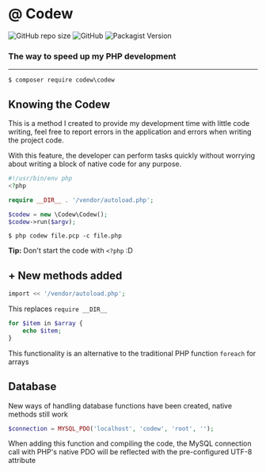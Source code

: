 # @ Codew

![GitHub repo size](https://img.shields.io/github/repo-size/ianpatricck/codew) ![GitHub](https://img.shields.io/github/license/ianpatricck/codew)
![Packagist Version](https://img.shields.io/packagist/v/codew/codew)

### The way to speed up my PHP development

---

```
$ composer require codew\codew
```

## Knowing the Codew

This is a method I created to provide my development time with little code writing, feel free to report errors in the application and errors when writing the project code.

With this feature, the developer can perform tasks quickly without worrying about writing a block of native code for any purpose.

```php
#!/usr/bin/env php
<?php

require __DIR__ . '/vendor/autoload.php';

$codew = new \Codew\Codew();
$codew->run($argv);
```

```
$ php codew file.pcp -c file.php
```

__Tip:__ Don't start the code with ```<?php``` :D

## + New methods added

```php
import << '/vendor/autoload.php';
```

This replaces ```require __DIR__ ```

```php
for $item in $array {
    echo $item;
}
```

This functionality is an alternative to the traditional PHP function ```foreach``` for arrays

## Database

New ways of handling database functions have been created, native methods still work

```php
$connection = MYSQL_PDO('localhost', 'codew', 'root', '');
```

When adding this function and compiling the code, the MySQL connection call with PHP's native PDO will be reflected with the pre-configured UTF-8 attribute
